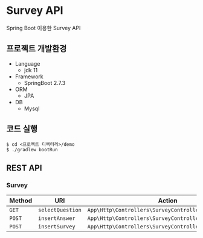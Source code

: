 # Survey API
Spring Boot 이용한 Survey API  

## 프로젝트 개발환경

- Language
  - jdk 11
- Framework
  - SpringBoot 2.7.3
- ORM
  - JPA
- DB
  - Mysql

## 코드 실행

```
$ cd <프로젝트 디렉터리>/demo
$ ./gradlew bootRun
```

## REST API

### Survey

| Method     | URI                               | Action                                                  |
|------------|-----------------------------------|---------------------------------------------------------|
| `GET`      | `selectQuestion`                  | `App\Http\Controllers\SurveyController@selectQuestion`  |
| `POST`     | `insertAnswer`                    | `App\Http\Controllers\SurveyController@insertAnswer`    |
| `POST`     | `insertSurvey`                    | `App\Http\Controllers\SurveyController@insertSurvey`    |


